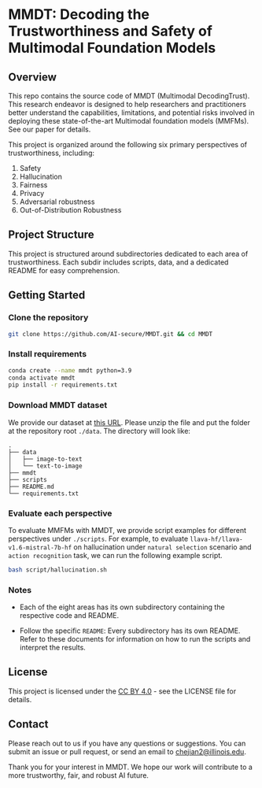 # MMDT: Decoding the Trustworthiness and Safety of Multimodal Foundation Models

## Overview

This repo contains the source code of MMDT (Multimodal DecodingTrust). This research endeavor is designed to help researchers and practitioners better understand the capabilities, limitations, and potential risks involved in deploying these state-of-the-art Multimodal foundation models (MMFMs). See our paper for details.


This project is organized around the following six primary perspectives of trustworthiness, including:
1. Safety
2. Hallucination
3. Fairness
4. Privacy
5. Adversarial robustness
6. Out-of-Distribution Robustness

## Project Structure
This project is structured around subdirectories dedicated to each area of trustworthiness. Each subdir includes scripts, data, and a dedicated README for easy comprehension.


## Getting Started

### Clone the repository

```bash
git clone https://github.com/AI-secure/MMDT.git && cd MMDT
```

### Install requirements

```bash
conda create --name mmdt python=3.9
conda activate mmdt
pip install -r requirements.txt
```

### Download MMDT dataset

We provide our dataset at [this URL](https://drive.google.com/file/d/1-pMTtPOOjH2nAXirdGzt4o_NlHv5K3Ge/view?usp=sharing). Please unzip the file and put the folder at the repository root `./data`. The directory will look like:

```
.
├── data
│   ├── image-to-text
│   └── text-to-image
├── mmdt
├── scripts
├── README.md
└── requirements.txt
```

### Evaluate each perspective

To evaluate MMFMs with MMDT, we provide script examples for different perspectives under `./scripts`. For example, to evaluate `llava-hf/llava-v1.6-mistral-7b-hf` on hallucination under `natural selection` scenario and `action recognition` task, we can run the following example script.
```bash
bash script/hallucination.sh
```

### Notes
+ Each of the eight areas has its own subdirectory containing the respective code and README.

+ Follow the specific `README`: Every subdirectory has its own README. Refer to these documents for information on how to run the scripts and interpret the results.

## License
This project is licensed under the [CC BY 4.0](https://creativecommons.org/licenses/by/4.0/legalcode)  - see the LICENSE file for details.

## Contact
Please reach out to us if you have any questions or suggestions. You can submit an issue or pull request, or send an email to chejian2@illinois.edu.

Thank you for your interest in MMDT. We hope our work will contribute to a more trustworthy, fair, and robust AI future.
